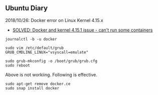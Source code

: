 ## Ubuntu Diary


2018/10/26: Docker error on Linux Kernel 4.15.x
- [SOLVED: Docker and kernel 4.15.1 issue - can't run some containers](https://bbs.archlinux.org/viewtopic.php?id=234282)

```
journalctl -b -u docker

sudo vim /etc/default/grub
GRUB_CMDLINE_LINUX="vsyscall=emulate"

sudo grub-mkconfig -o /boot/grub/grub.cfg
sudo reboot
```

Above is not workiing.  Following is effective.
```
sudo apt-get remove docker.ce
sudo snap install docker
```



